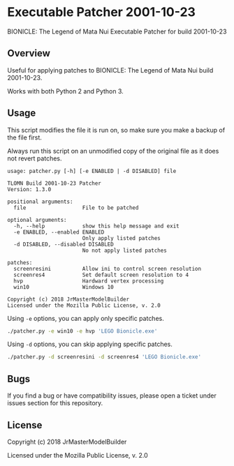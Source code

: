 # Executable Patcher 2001-10-23

BIONICLE: The Legend of Mata Nui Executable Patcher for build 2001-10-23


## Overview

Useful for applying patches to BIONICLE: The Legend of Mata Nui build 2001-10-23.

Works with both Python 2 and Python 3.


## Usage

This script modifies the file it is run on, so make sure you make a backup of the file first.

Always run this script on an unmodified copy of the original file as it does not revert patches.

```
usage: patcher.py [-h] [-e ENABLED | -d DISABLED] file

TLOMN Build 2001-10-23 Patcher
Version: 1.3.0

positional arguments:
  file                  File to be patched

optional arguments:
  -h, --help            show this help message and exit
  -e ENABLED, --enabled ENABLED
                        Only apply listed patches
  -d DISABLED, --disabled DISABLED
                        No not apply listed patches

patches:
  screenresini          Allow ini to control screen resolution
  screenres4            Set default screen resolution to 4
  hvp                   Hardward vertex processing
  win10                 Windows 10

Copyright (c) 2018 JrMasterModelBuilder
Licensed under the Mozilla Public License, v. 2.0
```

Using `-e` options, you can apply only specific patches.

```bash
./patcher.py -e win10 -e hvp 'LEGO Bionicle.exe'
```

Using `-d` options, you can skip applying specific patches.

```bash
./patcher.py -d screenresini -d screenres4 'LEGO Bionicle.exe'
```


## Bugs

If you find a bug or have compatibility issues, please open a ticket under issues section for this repository.


## License

Copyright (c) 2018 JrMasterModelBuilder

Licensed under the Mozilla Public License, v. 2.0
